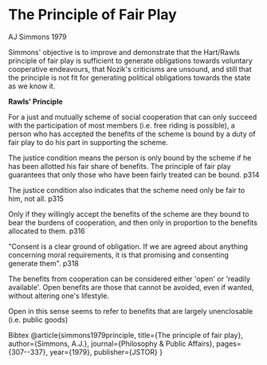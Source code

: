 The Principle of Fair Play
==========================

AJ Simmons 1979

Simmons' objective is to improve and demonstrate that the Hart/Rawls principle of fair play is sufficient to generate obligations towards voluntary cooperative endeavours, that Nozik's criticisms are unsound, and still that the principle is not fit for generating political obligations towards the state as we know it.

**Rawls' Principle**

For a just and mutually scheme of social cooperation that can only succeed with the participation of most members (i.e. free riding is possible), a person who has accepted the benefits of the scheme is bound by a duty of fair play to do his part in supporting the scheme.

The justice condition means the person is only bound by the scheme if he has been allotted his fair share of benefits. The principle of fair play guarantees that only those who have been fairly treated can be bound. p314

The justice condition also indicates that the scheme need only be fair to him, not all. p315

Only if they willingly accept the benefits of the scheme are they bound to bear the burdens of cooperation, and then only in proportion to the benefits allocated to them. p316

"Consent is a clear ground of obligation. If we are agreed about anything concerning moral requirements, it is that promising and consenting generate them". p318

The benefits from cooperation can be considered either 'open' or 'readily available'.  Open benefits are those that cannot be avoided, even if wanted, without altering one's lifestyle.

Open in this sense seems to refer to benefits that are largely unenclosable (i.e. public goods)






Bibtex
	@article{simmons1979principle,
	  title={The principle of fair play},
	  author={Simmons, A.J.},
	  journal={Philosophy \& Public Affairs},
	  pages={307--337},
	  year={1979},
	  publisher={JSTOR}
	}